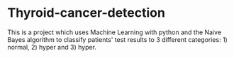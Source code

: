 # Thyroid-cancer-detection
This is a project which uses Machine Learning with python and the Naive Bayes algorithm to classify patients' test results to 3 different categories: 1) normal, 2) hyper and 3) hyper.
